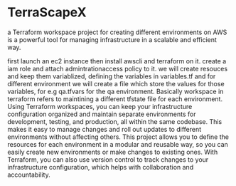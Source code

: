 # TerraScapeX
a Terraform workspace project for creating different environments on AWS is a powerful tool for managing infrastructure in a scalable and efficient way.

first launch an ec2 instance then install awscli and terraform on it.
create a iam role and attach admintrationaccess policy to it.
we will create resouces and keep them variablized, defining the variables in variables.tf and for different environment we will create a file which store the values for those variables, for e.g qa.tfvars for the qa environment.
Basically workspace in terraform refers to maintining a different tfstate file for each environment.
Using Terraform workspaces, you can keep your infrastructure configuration organized and maintain separate environments for development, testing, and production, all within the same codebase. This makes it easy to manage changes and roll out updates to different environments without affecting others.
This project allows you to define the resources for each environment in a modular and reusable way, so you can easily create new environments or make changes to existing ones. With Terraform, you can also use version control to track changes to your infrastructure configuration, which helps with collaboration and accountability.

